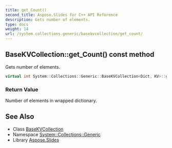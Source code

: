 ```yaml
---
title: get_Count()
second_title: Aspose.Slides for C++ API Reference
description: Gets number of elements.
type: docs
weight: 14
url: /system.collections.generic/basekvcollection/get_count/
---
```

## BaseKVCollection::get_Count() const method


Gets number of elements.

```cpp
virtual int System::Collections::Generic::BaseKVCollection<Dict, KV>::get_Count() const override
```


### Return Value

Number of elements in wrapped dictionary.

## See Also

* Class [BaseKVCollection](../)
* Namespace [System::Collections::Generic](../../)
* Library [Aspose.Slides](../../../)